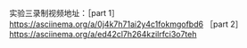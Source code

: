 实验三录制视频地址：［part 1］https://asciinema.org/a/0j4k7h71ai2y4c1fokmgofbd6
［part 2］https://asciinema.org/a/ed42cl7h264kzilrfci3o7teh




